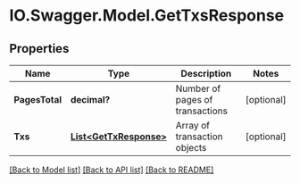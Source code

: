 # IO.Swagger.Model.GetTxsResponse
## Properties

Name | Type | Description | Notes
------------ | ------------- | ------------- | -------------
**PagesTotal** | **decimal?** | Number of pages of transactions | [optional] 
**Txs** | [**List&lt;GetTxResponse&gt;**](GetTxResponse.md) | Array of transaction objects | [optional] 

[[Back to Model list]](../README.md#documentation-for-models) [[Back to API list]](../README.md#documentation-for-api-endpoints) [[Back to README]](../README.md)

